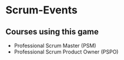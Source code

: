# Scrum-Events


## Courses using this game

- Professional Scrum Master (PSM)
- Professional Scrum Product Owner (PSPO)
